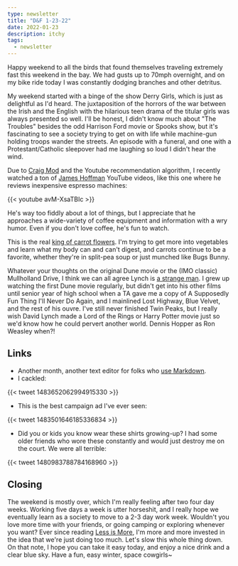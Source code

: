 ```yaml
---
type: newsletter
title: "D&F 1-23-22"
date: 2022-01-23
description: itchy
tags:
  - newsletter
---
```


Happy weekend to all the birds that found themselves traveling extremely fast this weekend in the bay. We had gusts up to 70mph overnight, and on my bike ride today I was constantly dodging branches and other detritus. 

My weekend started with a binge of the show Derry Girls, which is just as delightful as I'd heard. The juxtaposition of the horrors of the war between the Irish and the English with the hilarious teen drama of the titular girls was always presented so well. I'll be honest, I didn't know much about "The Troubles" besides the odd Harrison Ford movie or Spooks show, but it's fascinating to see a society trying to get on with life while machine-gun holding troops wander the streets. An episode with a funeral, and one with a Protestant/Catholic sleepover had me laughing so loud I didn't hear the wind. 

Due to [Craig Mod](https://craigmod.com) and the Youtube recommendation algorithm, I recently watched a ton of [James Hoffman](https://www.nytimes.com/2022/01/18/dining/james-hoffmann-coffee.html) YouTube videos, like this one where he reviews inexpensive espresso machines:

{{< youtube avM-XsaTBIc >}}

He's way too fiddly about a lot of things, but I appreciate that he approaches a wide-variety of coffee equipment and information with a wry humor. Even if you don't love coffee, he's fun to watch.

This is the real [king of carrot flowers](http://www.carrotmuseum.co.uk). I'm trying to get more into vegetables and learn what my body can and can't digest, and carrots continue to be a favorite, whether they're in split-pea soup or just munched like Bugs Bunny.

Whatever your thoughts on the original Dune movie or the (IMO classic) Mullholland Drive, I think we can all agree Lynch is [a strange man](https://www.vice.com/en/article/akv7e4/why-does-david-lynch-have-this-womans-underwear-in-his-mouth). I grew up watching the first Dune movie regularly, but didn't get into his other films until senior year of high school when a TA gave me a copy of A Supposedly Fun Thing I'll Never Do Again, and I mainlined Lost Highway, Blue Velvet, and the rest of his ouvre. I've still never finished Twin Peaks, but I really wish David Lynch made a Lord of the Rings or Harry Potter movie just so we'd know how he could pervert another world. Dennis Hopper as Ron Weasley when?!

## Links

- Another month, another text editor for folks who [use Markdown](https://marktext.app).
- I cackled:

{{< tweet 1483652062994915330 >}}

- This is the best campaign ad I've ever seen:

{{< tweet 1483501646185336834 >}}

- Did you or kids you know wear these shirts growing-up? I had some older friends who wore these constantly and would just destroy me on the court. We were all terrible:

{{< tweet 1480983788784168960 >}}

## Closing

The weekend is mostly over, which I'm really feeling after two four day weeks. Working five days a week is utter horseshit, and I really hope we eventually learn as a society to move to a 2-3 day work week. Wouldn't you love more time with your friends, or going camping or exploring whenever you want? Ever since reading [Less is More](https://www.jasonhickel.org/less-is-more), I'm more and more invested in the idea that we're just doing too much. Let's slow this whole thing down. On that note, I hope you can take it easy today, and enjoy a nice drink and a clear blue sky. Have a fun, easy winter, space cowgirls~
